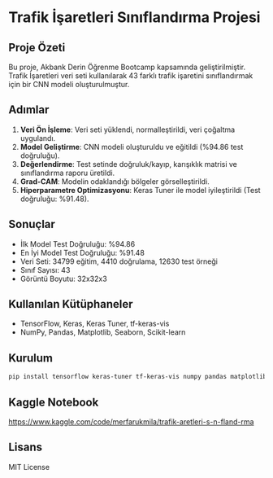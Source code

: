 
# Trafik İşaretleri Sınıflandırma Projesi

## Proje Özeti
Bu proje, Akbank Derin Öğrenme Bootcamp kapsamında geliştirilmiştir. Trafik İşaretleri veri seti kullanılarak 43 farklı trafik işaretini sınıflandırmak için bir CNN modeli oluşturulmuştur.

## Adımlar
1. **Veri Ön İşleme**: Veri seti yüklendi, normalleştirildi, veri çoğaltma uygulandı.
2. **Model Geliştirme**: CNN modeli oluşturuldu ve eğitildi (%94.86 test doğruluğu).
3. **Değerlendirme**: Test setinde doğruluk/kayıp, karışıklık matrisi ve sınıflandırma raporu üretildi.
4. **Grad-CAM**: Modelin odaklandığı bölgeler görselleştirildi.
5. **Hiperparametre Optimizasyonu**: Keras Tuner ile model iyileştirildi (Test doğruluğu: %91.48).

## Sonuçlar
- İlk Model Test Doğruluğu: %94.86
- En İyi Model Test Doğruluğu: %91.48
- Veri Seti: 34799 eğitim, 4410 doğrulama, 12630 test örneği
- Sınıf Sayısı: 43
- Görüntü Boyutu: 32x32x3

## Kullanılan Kütüphaneler
- TensorFlow, Keras, Keras Tuner, tf-keras-vis
- NumPy, Pandas, Matplotlib, Seaborn, Scikit-learn

## Kurulum
```bash
pip install tensorflow keras-tuner tf-keras-vis numpy pandas matplotlib seaborn scikit-learn
```

## Kaggle Notebook
https://www.kaggle.com/code/merfarukmila/trafik-aretleri-s-n-fland-rma
## Lisans
MIT License
